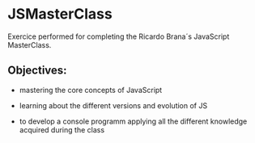 # JSMasterClass
Exercice performed for completing the Ricardo Brana´s JavaScript MasterClass.

## Objectives:

- mastering the core concepts of JavaScript

- learning about the different versions and evolution of JS

- to develop a console programm applying all the different knowledge acquired during the class
